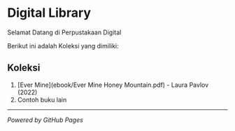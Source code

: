 # Digital Library

Selamat Datang di Perpustakaan Digital

Berikut ini adalah Koleksi yang dimiliki:

## Koleksi
1. [Ever Mine](ebook/Ever Mine Honey Mountain.pdf) - Laura Pavlov (2022)
2. Contoh buku lain
---

*Powered by GitHub Pages*
